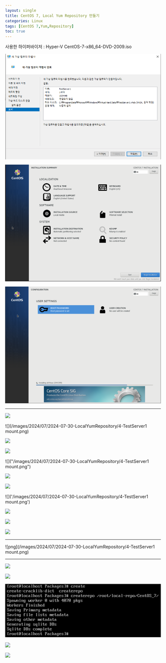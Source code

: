 ```yaml
---
layout: single
title: CentOS 7, Local Yum Repository 만들기
categories: Linux
tags: [CentOS 7,Yum,Repository]
toc: true
---
```

사용한 하이퍼바이저 : Hyper-V
CentOS-7-x86_64-DVD-2009.iso

![](/images/2024/07/2024-07-30-LocalYumRepository/1-HyperV.png)

![](/images/2024/07/2024-07-30-LocalYumRepository/2-ServerSetting.png)

![](/images/2024/07/2024-07-30-LocalYumRepository/3-ServerSetting.png)

---

![](/images/2024/07/2024-07-30-LocalYumRepository/4-TestServer1_mount.png)

![](/images/2024/07/2024-07-30-LocalYumRepository/4-TestServer1 mount.png)

![](/images/2024/07/2024-07-30-LocalYumRepository/4-TestServer1-mount.png)

![]("/images/2024/07/2024-07-30-LocalYumRepository/4-TestServer1_mount.png")

![]("/images/2024/07/2024-07-30-LocalYumRepository/4-TestServer1 mount.png")

![]("/images/2024/07/2024-07-30-LocalYumRepository/4-TestServer1-mount.png")

![]('/images/2024/07/2024-07-30-LocalYumRepository/4-TestServer1_mount.png')

![]('/images/2024/07/2024-07-30-LocalYumRepository/4-TestServer1 mount.png')

![]('/images/2024/07/2024-07-30-LocalYumRepository/4-TestServer1-mount.png')

![](/images/2024/07/2024-07-30-LocalYumRepository/4-TestServer1"mount.png)

![](/images/2024/07/2024-07-30-LocalYumRepository/4-TestServer1'mount.png)

---

![png](/images/2024/07/2024-07-30-LocalYumRepository/4-TestServer1 mount.png)

---

![](/images/2024/07/2024-07-30-LocalYumRepository/5-cp_Packages.png)

![](/images/2024/07/2024-07-30-LocalYumRepository/6-rpm_install_dependencies.png)

![](/images/2024/07/2024-07-30-LocalYumRepository/7-createrepo.png)

![](/images/2024/07/2024-07-30-LocalYumRepository/8-yum_repolist.png)

![](/images/2024/07/2024-07-30-LocalYumRepository/9-yum_install.png)
